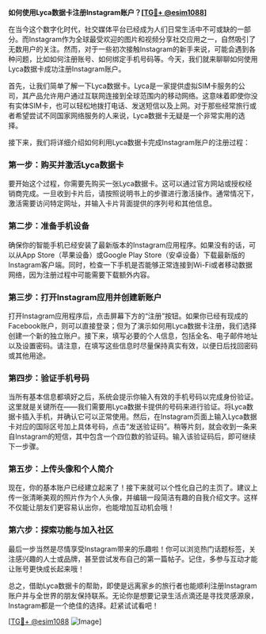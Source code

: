 **如何使用Lyca数据卡注册Instagram账户？[[TG💪+ @esim1088](https://t.me/s/esim1088)]**

在当今这个数字化时代，社交媒体平台已经成为人们日常生活中不可或缺的一部分。而Instagram作为全球最受欢迎的图片和视频分享社交应用之一，自然吸引了无数用户的关注。然而，对于一些初次接触Instagram的新手来说，可能会遇到各种问题，比如如何注册账号、如何绑定手机号码等。今天，我们就来聊聊如何使用Lyca数据卡成功注册Instagram账户。

首先，让我们简单了解一下Lyca数据卡。Lyca是一家提供虚拟SIM卡服务的公司，其产品允许用户通过互联网连接到全球范围内的移动网络。这意味着即使你没有实体SIM卡，也可以轻松地拨打电话、发送短信以及上网。对于那些经常旅行或者希望尝试不同国家网络服务的人来说，Lyca数据卡无疑是一个非常实用的选择。

接下来，我们将详细介绍如何利用Lyca数据卡完成Instagram账户的注册过程：

### 第一步：购买并激活Lyca数据卡

要开始这个过程，你需要先购买一张Lyca数据卡。这可以通过官方网站或授权经销商完成。一旦收到卡片后，请按照说明书上的步骤进行激活操作。通常情况下，激活需要访问特定网址，并输入卡片背面提供的序列号和其他信息。

### 第二步：准备手机设备

确保你的智能手机已经安装了最新版本的Instagram应用程序。如果没有的话，可以从App Store（苹果设备）或Google Play Store（安卓设备）下载最新版的Instagram客户端。同时，检查一下手机是否能够正常连接到Wi-Fi或者移动数据网络，因为注册过程中可能需要下载额外内容。

### 第三步：打开Instagram应用并创建新账户

打开Instagram应用程序后，点击屏幕下方的“注册”按钮。如果你已经有现成的Facebook账户，则可以直接登录；但为了演示如何用Lyca数据卡注册，我们选择创建一个新的独立账户。接下来，填写必要的个人信息，包括全名、电子邮件地址以及设置密码。请注意，在填写这些信息时尽量保持真实有效，以便日后找回密码或其他用途。

### 第四步：验证手机号码

当所有基本信息都填好之后，系统会提示你输入有效的手机号码以完成身份验证。这里就是关键所在——我们需要用Lyca数据卡提供的号码来进行验证。将Lyca数据卡插入手机，并确认它可以正常使用。然后，在Instagram页面上输入Lyca数据卡对应的国际区号加上具体号码，点击“发送验证码”。稍等片刻，就会收到一条来自Instagram的短信，其中包含一个四位数的验证码。输入该验证码后，即可继续下一步骤。

### 第五步：上传头像和个人简介

现在，你的基本账户已经建立起来了！接下来就可以个性化自己的主页了。建议上传一张清晰美观的照片作为个人头像，并编辑一段简洁有趣的自我介绍文字。这样不仅能让朋友们更容易认出你，也能增加互动机会哦！

### 第六步：探索功能与加入社区

最后一步当然是尽情享受Instagram带来的乐趣啦！你可以浏览热门话题标签，关注感兴趣的人士或品牌，甚至尝试发布自己的第一篇帖子。记住，多参与互动才能让账号更快成长起来哦！

总之，借助Lyca数据卡的帮助，即使是远离家乡的旅行者也能顺利注册Instagram账户并与全世界的朋友保持联系。无论你是想要记录生活点滴还是寻找灵感源泉，Instagram都是一个绝佳的选择。赶紧试试看吧！

[[TG💪+ @esim1088](https://t.me/s/esim1088) ![Image](https://i.postimg.cc/4NQfJmqS/Snipaste-2025-05-13-00-14-12.png)]